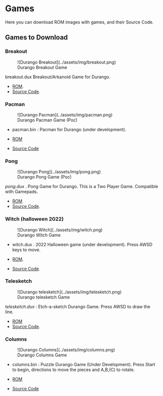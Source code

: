 # Games

Here you can download ROM images with games, and their Source Code.

## Games to Download

### Breakout

<figure markdown>
![Durango Breakout](../assets/img/breakout.png)
<figcaption>Durango Breakout Game</figcaption>
</figure>

breakout.dux Breakout/Arkanoid Game for Durango.

* [ROM](../assets/bin/breakout.dux).
* [Source Code](https://github.com/durangoretro/arkanoid).

### Pacman

<figure markdown>
![Durango Pacman](../assets/img/pacman.png)
<figcaption>Durango Pacman Game (Poc)</figcaption>
</figure>

* pacman.bin : Pacman for Durango (under development).

* [ROM](../assets/bin/pacman.bin)
* [Source Code]()

### Pong

<figure markdown>
![Durango Pong](../assets/img/pong.png)
<figcaption>Durango Pong Game (Poc)</figcaption>
</figure>

_pong.dux_ . Pong Game for Durango. This is a Two Player Game. Compatible with Gamepads.

* [ROM](../assets/bin/pong.dux)
* [Source Code](https://github.com/durangoretro/durango_demos/blob/main/pong.s).

### Witch (halloween 2022)

<figure markdown>
![Durango Witch](../assets/img/witch.png)
<figcaption>Durango Witch Game</figcaption>
</figure>

* witch.dux . 2022 Halloween game (under development). Press AWSD keys to move.

* [ROM](../assets/bin/witch.dux).
* [Source Code](https://github.com/durangoretro/witch).

### Telesketch


<figure markdown>
![Durango telesketch](../assets/img/telesketch.png)
<figcaption>Durango telesketch Game</figcaption>
</figure>

_telesketch.dux_ : Etch-a-sketch  Durango Game. Press AWSD to draw the line.

* [ROM](../assets/bin/telesketch.dux)
* [Source Code](https://github.com/durangoretro/telesketch).

### Columns

<figure markdown>
![Durango Columns](../assets/img/columns.png)
<figcaption>Durango Columns Game</figcaption>
</figure>

* columns.bin : Puzzle Durango Game (Under Development). Press Start to begin, directions to move the pieces and A,B,(C) to rotate.

* [ROM](../assets/bin/columns.dux)
* [Source Code]()
